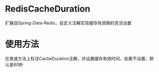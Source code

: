 # RedisCacheDuration
扩展自Spring-Data-Redis，自定义注解实现缓存有效期的灵活设置

# 使用方法
在类或方法上标注CacheDuration注解，并设置缓存有效时间，如果不设置，默认是60秒
